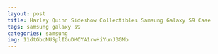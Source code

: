 ```yaml
---
layout: post
title: Harley Quinn Sideshow Collectibles Samsung Galaxy S9 Case
tags: samsung galaxy s9
categories: samsung
img: 11dtGbcNUSplIGuDMOYA1rwHiYunJ3GMb
---
```

